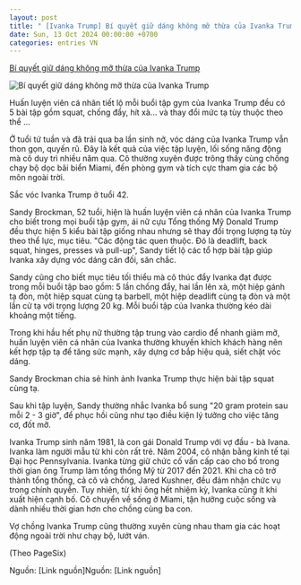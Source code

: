 ```yaml
---
layout: post
title: " [Ivanka Trump] Bí quyết giữ dáng không mỡ thừa của Ivanka Trump"
date: Sun, 13 Oct 2024 00:00:00 +0700
categories: entries VN
---
```

[Bí quyết giữ dáng không mỡ thừa của Ivanka Trump](https://www.24h.com.vn/lam-dep/bi-quyet-giu-dang-khong-mo-thua-cua-ivanka-trump-c145a1610078.html)

![Bí quyết giữ dáng không mỡ thừa của Ivanka Trump](https://icdn.24h.com.vn/upload/4-2024/images/2024-10-12/adt1728692320-ivankatrump1-7887-4229-1216__anh_cat_3_2-auto-crop-watermark.jpg)

Huấn luyện viên cá nhân tiết lộ mỗi buổi tập gym của Ivanka Trump đều có 5 bài tập gồm squat, chống đẩy, hít xà... và thay đổi mức tạ tùy thuộc theo thể ...

Ở tuổi tứ tuần và đã trải qua ba lần sinh nở, vóc dáng của Ivanka Trump vẫn thon gọn, quyến rũ. Đây là kết quả của việc tập luyện, lối sống năng động mà cô duy trì nhiều năm qua. Cô thường xuyên được trông thấy cùng chồng chạy bộ dọc bãi biển Miami, đến phòng gym và tích cực tham gia các bộ môn ngoài trời.

Sắc vóc Ivanka Trump ở tuổi 42.

Sandy Brockman, 52 tuổi, hiện là huấn luyện viên cá nhân của Ivanka Trump cho biết trong mọi buổi tập gym, ái nữ cựu Tổng thống Mỹ Donald Trump đều thực hiện 5 kiểu bài tập giống nhau nhưng sẽ thay đổi trọng lượng tạ tùy theo thể lực, mục tiêu. "Các động tác quen thuộc. Đó là deadlift, back squat, hinges, presses và pull-up", Sandy tiết lộ các tổ hợp bài tập giúp Ivanka xây dựng vóc dáng cân đối, săn chắc.

Sandy cũng cho biết mục tiêu tối thiểu mà cô thúc đẩy Ivanka đạt được trong mỗi buổi tập bao gồm: 5 lần chống đẩy, hai lần lên xà, một hiệp gánh tạ đòn, một hiệp squat cùng tạ barbell, một hiệp deadlift cùng tạ đòn và một lần cử tạ với trọng lượng 20 kg. Mỗi buổi tập của Ivanka thường kéo dài khoảng một tiếng.

Trong khi hầu hết phụ nữ thường tập trung vào cardio để nhanh giảm mỡ, huấn luyện viên cá nhân của Ivanka thường khuyến khích khách hàng nên kết hợp tập tạ để tăng sức mạnh, xây dựng cơ bắp hiệu quả, siết chặt vóc dáng.

Sandy Brockman chia sẻ hình ảnh Ivanka Trump thực hiện bài tập squat cùng tạ.

Sau khi tập luyện, Sandy thường nhắc Ivanka bổ sung "20 gram protein sau mỗi 2 - 3 giờ", để phục hồi cũng như tạo điều kiện lý tưởng cho việc tăng cơ, đốt mỡ.

Ivanka Trump sinh năm 1981, là con gái Donald Trump với vợ đầu - bà Ivana. Ivanka làm người mẫu từ khi còn rất trẻ. Năm 2004, cô nhận bằng kinh tế tại Đại học Pennsylvania. Ivanka từng giữ chức cố vấn cấp cao cho bố trong thời gian ông Trump làm tổng thống Mỹ từ 2017 đến 2021. Khi cha cô trở thành tổng thống, cả cô và chồng, Jared Kushner, đều đảm nhận chức vụ trong chính quyền. Tuy nhiên, từ khi ông hết nhiệm kỳ, Ivanka cũng ít khi xuất hiện cạnh bố. Cô chuyển về sống ở Miami, tận hưởng cuộc sống và dành nhiều thời gian hơn cho chồng cùng ba con.

Vợ chồng Ivanka Trump cũng thường xuyên cùng nhau tham gia các hoạt động ngoài trời như chạy bộ, lướt ván.

(Theo PageSix)

Nguồn: [Link nguồn]Nguồn: [Link nguồn]

